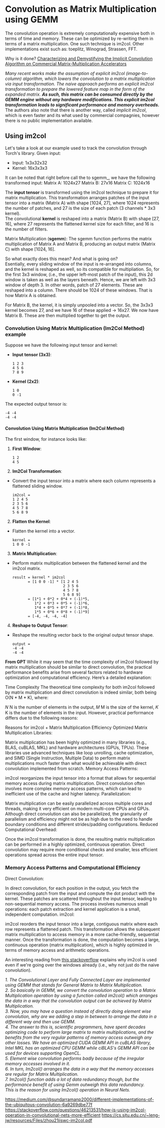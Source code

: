 # Convolution as Matrix Multiplication using GEMM
The convolution operation is extremely computationally expensive both in terms of time and memory. These can be optimized by re-writing them in terms of a matrix multiplication. One such technique is im2col. Other implementations exist such as: toeplitz, Winograd, Strassen, FFT. 

Why is it done? [Characterizing and Demystifying the Implicit Convolution
Algorithm on Commercial Matrix-Multiplication Accelerators](https://cs.sjtu.edu.cn/~leng-jw/resources/Files/zhou21iiswc-im2col.pdf)  
  
_Many recent works make the assumption
of explicit im2col (image-to-column) algorithm, which lowers the convolution to a matrix multiplication via input transformation. The naive approach performs an explicit im2col
transformation to prepare the lowered feature map in the
form of the expanded matrix. **As such, this matrix can be
consumed directly by the GEMM engine without any hardware
modifications. This explicit im2col transformation leads to
significant performance and memory overheads.**_  
The authors also note that there is another way, called _implicit im2col_, which is even faster and its what used by commercial compagnies, however there is no public implementation available.

## Using im2col
Let's take a look at our example used to track the convolution through Torch's library.
Given input:
- Input: 1x3x32x32
- Kernel: 16x3x3x3

It can be noted that right before call the to sgemm_, we have the following transformed input: 
Matrix A: 1024x27
Matrix B: 27x16
Matrix C: 1024x16

The **input tensor** is transformed using the im2col technique to prepare it for matrix multiplication. This transformation arranges patches of the input tensor into a matrix (Matrix A) with shape [1024, 27], where 1024 represents the number of patches, and 27 is the size of each patch (3 channels * 3x3 kernel).  
The convolutional **kernel** is reshaped into a matrix (Matrix B) with shape [27, 16], where 27 represents the flattened kernel size for each filter, and 16 is the number of filters.  
  
Matrix Multiplication (**sgemm**): The sgemm function performs the matrix multiplication of Matrix A and Matrix B, producing an output matrix (Matrix C) with shape [1024, 16].

So what exactly does this mean?  And what is going on?  
Esentially, every sliding window of the input is re-arranged into columns, and the kernel is reshaped as well, so its compatible for multipliation. So, for the first 3x3 window, (i.e., the upper left-most patch of the input), this 2d window is taken as well as the layers beneath. Hence, we are left with 3x3 window of depth 3. In other words, patch of 27 elements. These are reshaped into a column.
There should be 1024 of these windows. That is how Matrix A is obtained.

For Matrix B, the kernel, it is simply unpooled into a vector. So, the 3x3x3 kernel becomes 27, and we have 16 of these applied -> 16x27. We now have Matrix B.
These are then multiplied together to get the output.

### Convolution Using Matrix Multiplication (Im2Col Method) example

Suppose we have the following input tensor and kernel:

- **Input tensor (3x3)**:

  ```
  1 2 3
  4 5 6
  7 8 9
  ```

- **Kernel (2x2)**:

  ```
  1 0
  0 -1
  ```
The expected output tensor is:

```
-4 -4
-4 -4
```

#### Convolution Using Matrix Multiplication (Im2Col Method)
The first window, for instance looks like:
1. **First Window**:

   ```
   1 2
   4 5
   ```


1. **Im2Col Transformation**:

- Convert the input tensor into a matrix where each column represents a flattened sliding window.

  ```
  im2col =
  1 2 4 5
  2 3 5 6
  4 5 7 8
  5 6 8 9
  ```

2. **Flatten the Kernel**:

- Flatten the kernel into a vector.

  ```
  kernel =
  1 0 0 -1
  ```

3. **Matrix Multiplication**:

- Perform matrix multiplication between the flattened kernel and the im2col matrix.

  ```
  result = kernel * im2col
         = [1 0 0 -1] * [1 2 4 5
                         2 3 5 6
                         4 5 7 8
                         5 6 8 9]
         = [1*1 + 0*2 + 0*4 + (-1)*5,
            1*2 + 0*3 + 0*5 + (-1)*6,
            1*4 + 0*5 + 0*7 + (-1)*8,
            1*5 + 0*6 + 0*8 + (-1)*9]
         = [-4, -4, -4, -4]
  ```

4. **Reshape to Output Tensor**:

- Reshape the resulting vector back to the original output tensor shape.

  ```
  output =
  -4 -4
  -4 -4
  ```

**From GPT** While it may seem that the time complexity of im2col followed by matrix multiplication should be similar to direct convolution, the practical performance benefits arise from several factors related to hardware optimization and computational efficiency. Here’s a detailed explanation:

Time Complexity
The theoretical time complexity for both im2col followed by matrix multiplication and direct convolution is indeed similar, both being O(N * M * K), where:

𝑁
N is the number of elements in the output,
𝑀
M is the size of the kernel,
𝐾
K is the number of elements in the input.
However, practical performance differs due to the following reasons:

Reasons for im2col + Matrix Multiplication Efficiency
Optimized Matrix Multiplication Libraries:

Matrix multiplication has been highly optimized in many libraries (e.g., BLAS, cuBLAS, MKL) and hardware architectures (GPUs, TPUs).
These libraries use advanced techniques like loop unrolling, cache optimization, and SIMD (Single Instruction, Multiple Data) to perform matrix multiplications much faster than what would be achievable with direct convolution implemented from scratch.
Memory Access Patterns:

im2col reorganizes the input tensor into a format that allows for sequential memory access during matrix multiplication.
Direct convolution often involves more complex memory access patterns, which can lead to inefficient use of the cache and higher latency.
Parallelization:

Matrix multiplication can be easily parallelized across multiple cores and threads, making it very efficient on modern multi-core CPUs and GPUs.
Although direct convolution can also be parallelized, the granularity of parallelism and efficiency might not be as high due to the need to handle boundary conditions and different strides/padding configurations.
Reduced Computational Overhead:

Once the im2col transformation is done, the resulting matrix multiplication can be performed in a highly optimized, continuous operation.
Direct convolution may require more conditional checks and smaller, less efficient operations spread across the entire input tensor.

### Memory Access Patterns and Computational Efficiency
Direct Convolution:

In direct convolution, for each position in the output, you fetch the corresponding patch from the input and compute the dot product with the kernel.
These patches are scattered throughout the input tensor, leading to non-sequential memory access.
The process involves numerous small operations: each patch extraction and kernel application is a small, independent computation.
im2col:

im2col reorders the input tensor into a large, contiguous matrix where each row represents a flattened patch.
This transformation allows the subsequent matrix multiplication to access memory in a more cache-friendly, sequential manner.
Once the transformation is done, the computation becomes a large, continuous operation (matrix multiplication), which is highly optimized in terms of memory access and arithmetic operations.

An interesting reading from [this stackoverflow](https://stackoverflow.com/questions/46213531/how-is-using-im2col-operation-in-convolutional-nets-more-efficient) explains why im2col is used even if we're going over the windows already (i.e., why not just do the naive convolution).

_1. The Convolutional Layer and Fully Connected Layer are implemented using GEMM that stands for General Matrix to Matrix Multiplication.  
2. So basically in GEMM, we convert the convolution operation to a Matrix Multiplication operation by using a function called im2col() which arranges the data in a way that the convolution output can be achieved by Matrix Multiplication.  
3. Now, you may have a question instead of directly doing element wise convolution, why are we adding a step in between to arrange the data in a different way and then use GEMM.  
4. The answer to this is, scientific programmers, have spent decades optimizing code to perform large matrix to matrix multiplications, and the benefits from the very regular patterns of memory access outweigh any other losses. We have an optimized CUDA GEMM API in cuBLAS library, Intel MKL has an optimized CPU GEMM while ciBLAS's GEMM API can be used for devices supporting OpenCL.  
5. Element wise convolution performs badly because of the irregular memory accesses involved in it.  
6. In turn, Im2col() arranges the data in a way that the memory accesses are regular for Matrix Multiplication.  
7. Im2col() function adds a lot of data redundancy though, but the performance benefit of using Gemm outweigh this data redundancy.  
This is the reason for using Im2col() operation in Neural Nets._  

https://medium.com/@sundarramanp2000/different-implementations-of-the-ubiquitous-convolution-6a9269dbe77f
https://stackoverflow.com/questions/46213531/how-is-using-im2col-operation-in-convolutional-nets-more-efficient
https://cs.sjtu.edu.cn/~leng-jw/resources/Files/zhou21iiswc-im2col.pdf


